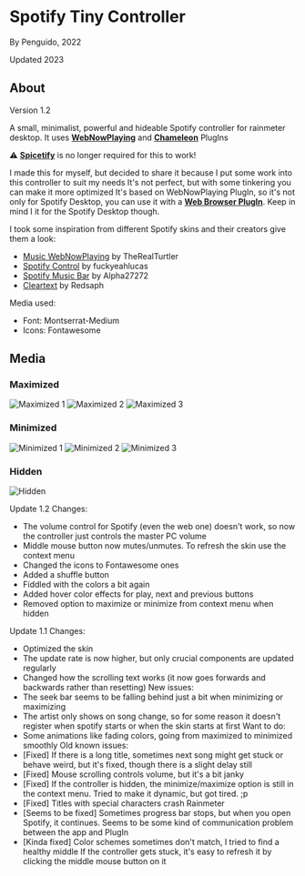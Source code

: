 # Spotify Tiny Controller
By Penguido, 2022

Updated 2023

## About
Version 1.2

A small, minimalist, powerful and hideable Spotify controller for rainmeter desktop. It uses [**WebNowPlaying**](https://wnp.keifufu.dev/) and [**Chameleon**](https://github.com/socks-the-fox/Chameleon/) PlugIns

⚠️ [**Spicetify**](https://github.com/khanhas/spicetify-cli) is no longer required for this to work!

I made this for myself, but decided to share it because I put some work into this controller to suit my needs
It's not perfect, but with some tinkering you can make it more optimized
It's based on WebNowPlaying PlugIn, so it's not only for Spotify Desktop, you can use it with a [**Web Browser PlugIn**](https://wnp.keifufu.dev/extension/getting-started). Keep in mind I it for the Spotify Desktop though.

I took some inspiration from different Spotify skins and their creators give them a look:
- [Music WebNowPlaying](https://www.deviantart.com/therealturtler/art/Music-WebNowPlaying-Skin-for-Spotify-YouTube-etc-770968009) by TheRealTurtler
- [Spotify Control](https://www.deviantart.com/fuckyeahlucas/art/Spotify-Control-WORKING-Rainmeter-Skin-v4-3-594025385) by fuckyeahlucas
- [Spotify Music Bar](https://www.deviantart.com/alpha27272/art/Rainmeter-Spotify-Music-Bar-882715768) by Alpha27272
- [Cleartext](https://www.deviantart.com/redsaph/art/Cleartext-for-Rainmeter-519796161) by Redsaph

Media used:
- Font: Montserrat-Medium
- Icons: Fontawesome

## Media
### Maximized
![Maximized 1](https://i.ibb.co/ZYh1nR7/STC1-2-Full-Size.png)
![Maximized 2](https://i.ibb.co/wdQGV7H/STC1-2-Full-Size-2.png)
![Maximized 3](https://i.ibb.co/WxDpGMK/STC1-2-Full-Size-3.png)

### Minimized
![Minimized 1](https://i.ibb.co/sj9xCKT/STC1-2-Minimized-1.png)
![Minimized 2](https://i.ibb.co/pQ9PksY/STC1-2-Minimized-2.png)
![Minimized 3](https://i.ibb.co/J2dBd1D/STC1-2-Minimized-3.png)

### Hidden
![Hidden](https://i.ibb.co/dDSkHj6/hidden.png)

 Update 1.2
 Changes:
- The volume control for Spotify (even the web one) doesn't work, so now the controller just controls the master PC volume
- Middle mouse button now mutes/unmutes. To refresh the skin use the context menu
- Changed the icons to Fontawesome ones
- Added a shuffle button
- Fiddled with the colors a bit again
- Added hover color effects for play, next and previous buttons
- Removed option to maximize or minimize from context menu when hidden

 Update 1.1
 Changes:
- Optimized the skin
- The update rate is now higher, but only crucial components are updated regularly
- Changed how the scrolling text works (it now goes forwards and backwards rather than resetting)
 New issues:
- The seek bar seems to be falling behind just a bit when minimizing or maximizing
- The artist only shows on song change, so for some reason it doesn't register when spotify starts or when the skin starts at first
 Want to do:
- Some animations like fading colors, going from maximized to minimized smoothly
 Old known issues:
- [Fixed] If there is a long title, sometimes next song might get stuck or behave weird, but it's fixed, though there is a slight delay still
- [Fixed] Mouse scrolling controls volume, but it's a bit janky
- [Fixed] If the controller is hidden, the minimize/maximize option is still in the context menu. Tried to make it dynamic, but got tired. ;p
- [Fixed] Titles with special characters crash Rainmeter
- [Seems to be fixed] Sometimes progress bar stops, but when you open Spotify, it continues. Seems to be some kind of communication problem between the app and PlugIn
- [Kinda fixed] Color schemes sometimes don't match, I tried to find a healthy middle
 If the controller gets stuck, it's easy to refresh it by clicking the middle mouse button on it